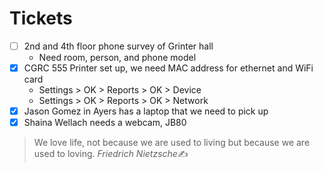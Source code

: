# Tickets
- [ ] 2nd and 4th floor phone survey of Grinter hall
	- Need room, person, and phone model
- [x] CGRC 555 Printer set up, we need MAC address for ethernet and WiFi card
	- Settings > OK > Reports > OK > Device
	- Settings > OK > Reports > OK > Network
- [x] Jason Gomez in Ayers has a laptop that we need to pick up
- [x] Shaina Wellach needs a webcam, JB80

>We love life, not because we are used to living but because we are used to loving.
  <cite>Friedrich Nietzsche</cite>✍️